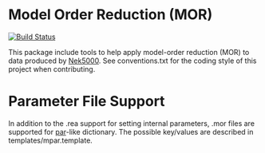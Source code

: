 # Model Order Reduction (MOR)

[![Build Status](https://travis-ci.com/kent0/MOR.svg?token=nDCiae81x8NojggcMEcA&branch=master)](https://travis-ci.com/kent0/MOR)

This package include tools to help apply model-order reduction (MOR) to data produced by [Nek5000](https://github.com/Nek5000/Nek5000). See conventions.txt for the coding style of this project when contributing.

# Parameter File Support

In addition to the .rea support for setting internal parameters, .mor files are supported for [par](https://nek5000.github.io/NekDoc/user_files.html)-like dictionary. The possible key/values are described in templates/mpar.template.
